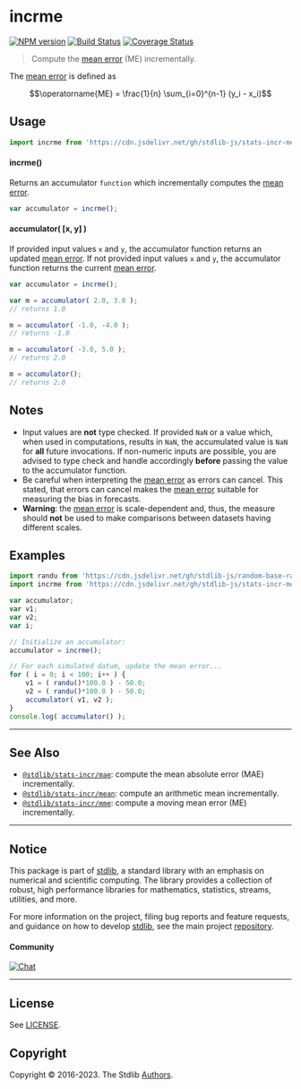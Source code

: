 <!--

@license Apache-2.0

Copyright (c) 2018 The Stdlib Authors.

Licensed under the Apache License, Version 2.0 (the "License");
you may not use this file except in compliance with the License.
You may obtain a copy of the License at

   http://www.apache.org/licenses/LICENSE-2.0

Unless required by applicable law or agreed to in writing, software
distributed under the License is distributed on an "AS IS" BASIS,
WITHOUT WARRANTIES OR CONDITIONS OF ANY KIND, either express or implied.
See the License for the specific language governing permissions and
limitations under the License.

-->

# incrme

[![NPM version][npm-image]][npm-url] [![Build Status][test-image]][test-url] [![Coverage Status][coverage-image]][coverage-url] <!-- [![dependencies][dependencies-image]][dependencies-url] -->

> Compute the [mean error][mean-absolute-error] (ME) incrementally.

<section class="intro">

The [mean error][mean-absolute-error] is defined as

<!-- <equation class="equation" label="eq:mean_error" align="center" raw="\operatorname{ME} = \frac{1}{n} \sum_{i=0}^{n-1} (y_i - x_i)" alt="Equation for the mean error."> -->

```math
\operatorname{ME} = \frac{1}{n} \sum_{i=0}^{n-1} (y_i - x_i)
```

<!-- <div class="equation" align="center" data-raw-text="\operatorname{ME} = \frac{1}{n} \sum_{i=0}^{n-1} (y_i - x_i)" data-equation="eq:mean_error">
    <img src="https://cdn.jsdelivr.net/gh/stdlib-js/stdlib@7d6e6319f451be0997d35a6cf491b08e1f2cb5cf/lib/node_modules/@stdlib/stats/incr/me/docs/img/equation_mean_error.svg" alt="Equation for the mean error.">
    <br>
</div> -->

<!-- </equation> -->

</section>

<!-- /.intro -->



<section class="usage">

## Usage

```javascript
import incrme from 'https://cdn.jsdelivr.net/gh/stdlib-js/stats-incr-me@deno/mod.js';
```

#### incrme()

Returns an accumulator `function` which incrementally computes the [mean error][mean-absolute-error].

```javascript
var accumulator = incrme();
```

#### accumulator( \[x, y] )

If provided input values `x` and `y`, the accumulator function returns an updated [mean error][mean-absolute-error]. If not provided input values `x` and `y`, the accumulator function returns the current [mean error][mean-absolute-error].

```javascript
var accumulator = incrme();

var m = accumulator( 2.0, 3.0 );
// returns 1.0

m = accumulator( -1.0, -4.0 );
// returns -1.0

m = accumulator( -3.0, 5.0 );
// returns 2.0

m = accumulator();
// returns 2.0
```

</section>

<!-- /.usage -->

<section class="notes">

## Notes

-   Input values are **not** type checked. If provided `NaN` or a value which, when used in computations, results in `NaN`, the accumulated value is `NaN` for **all** future invocations. If non-numeric inputs are possible, you are advised to type check and handle accordingly **before** passing the value to the accumulator function.
-   Be careful when interpreting the [mean error][mean-absolute-error] as errors can cancel. This stated, that errors can cancel makes the [mean error][mean-absolute-error] suitable for measuring the bias in forecasts.
-   **Warning**: the [mean error][mean-absolute-error] is scale-dependent and, thus, the measure should **not** be used to make comparisons between datasets having different scales.

</section>

<!-- /.notes -->

<section class="examples">

## Examples

<!-- eslint no-undef: "error" -->

```javascript
import randu from 'https://cdn.jsdelivr.net/gh/stdlib-js/random-base-randu@deno/mod.js';
import incrme from 'https://cdn.jsdelivr.net/gh/stdlib-js/stats-incr-me@deno/mod.js';

var accumulator;
var v1;
var v2;
var i;

// Initialize an accumulator:
accumulator = incrme();

// For each simulated datum, update the mean error...
for ( i = 0; i < 100; i++ ) {
    v1 = ( randu()*100.0 ) - 50.0;
    v2 = ( randu()*100.0 ) - 50.0;
    accumulator( v1, v2 );
}
console.log( accumulator() );
```

</section>

<!-- /.examples -->

<!-- Section for related `stdlib` packages. Do not manually edit this section, as it is automatically populated. -->

<section class="related">

* * *

## See Also

-   <span class="package-name">[`@stdlib/stats-incr/mae`][@stdlib/stats/incr/mae]</span><span class="delimiter">: </span><span class="description">compute the mean absolute error (MAE) incrementally.</span>
-   <span class="package-name">[`@stdlib/stats-incr/mean`][@stdlib/stats/incr/mean]</span><span class="delimiter">: </span><span class="description">compute an arithmetic mean incrementally.</span>
-   <span class="package-name">[`@stdlib/stats-incr/mme`][@stdlib/stats/incr/mme]</span><span class="delimiter">: </span><span class="description">compute a moving mean error (ME) incrementally.</span>

</section>

<!-- /.related -->

<!-- Section for all links. Make sure to keep an empty line after the `section` element and another before the `/section` close. -->


<section class="main-repo" >

* * *

## Notice

This package is part of [stdlib][stdlib], a standard library with an emphasis on numerical and scientific computing. The library provides a collection of robust, high performance libraries for mathematics, statistics, streams, utilities, and more.

For more information on the project, filing bug reports and feature requests, and guidance on how to develop [stdlib][stdlib], see the main project [repository][stdlib].

#### Community

[![Chat][chat-image]][chat-url]

---

## License

See [LICENSE][stdlib-license].


## Copyright

Copyright &copy; 2016-2023. The Stdlib [Authors][stdlib-authors].

</section>

<!-- /.stdlib -->

<!-- Section for all links. Make sure to keep an empty line after the `section` element and another before the `/section` close. -->

<section class="links">

[npm-image]: http://img.shields.io/npm/v/@stdlib/stats-incr-me.svg
[npm-url]: https://npmjs.org/package/@stdlib/stats-incr-me

[test-image]: https://github.com/stdlib-js/stats-incr-me/actions/workflows/test.yml/badge.svg?branch=main
[test-url]: https://github.com/stdlib-js/stats-incr-me/actions/workflows/test.yml?query=branch:main

[coverage-image]: https://img.shields.io/codecov/c/github/stdlib-js/stats-incr-me/main.svg
[coverage-url]: https://codecov.io/github/stdlib-js/stats-incr-me?branch=main

<!--

[dependencies-image]: https://img.shields.io/david/stdlib-js/stats-incr-me.svg
[dependencies-url]: https://david-dm.org/stdlib-js/stats-incr-me/main

-->

[chat-image]: https://img.shields.io/gitter/room/stdlib-js/stdlib.svg
[chat-url]: https://app.gitter.im/#/room/#stdlib-js_stdlib:gitter.im

[stdlib]: https://github.com/stdlib-js/stdlib

[stdlib-authors]: https://github.com/stdlib-js/stdlib/graphs/contributors

[umd]: https://github.com/umdjs/umd
[es-module]: https://developer.mozilla.org/en-US/docs/Web/JavaScript/Guide/Modules

[deno-url]: https://github.com/stdlib-js/stats-incr-me/tree/deno
[umd-url]: https://github.com/stdlib-js/stats-incr-me/tree/umd
[esm-url]: https://github.com/stdlib-js/stats-incr-me/tree/esm
[branches-url]: https://github.com/stdlib-js/stats-incr-me/blob/main/branches.md

[stdlib-license]: https://raw.githubusercontent.com/stdlib-js/stats-incr-me/main/LICENSE

[mean-absolute-error]: https://en.wikipedia.org/wiki/Mean_absolute_error

<!-- <related-links> -->

[@stdlib/stats/incr/mae]: https://github.com/stdlib-js/stats-incr-mae/tree/deno

[@stdlib/stats/incr/mean]: https://github.com/stdlib-js/stats-incr-mean/tree/deno

[@stdlib/stats/incr/mme]: https://github.com/stdlib-js/stats-incr-mme/tree/deno

<!-- </related-links> -->

</section>

<!-- /.links -->
